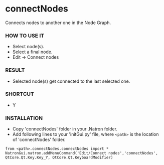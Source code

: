 # connectNodes

Connects nodes to another one in the Node Graph.

### HOW TO USE IT

* Select node(s).
* Select a final node.
* Edit -> Connect nodes

### RESULT

* Selected node(s) get connected to the last selected one.

### SHORTCUT

* Y

### INSTALLATION

* Copy 'connectNodes' folder in your .Natron folder.
* Add following lines to your 'initGui.py' file, where ``<path>`` is the location of 'connectNodes' folder.

```
from <path>.connectNodes.connectNodes import *
NatronGui.natron.addMenuCommand('Edit/Connect nodes','connectNodes', QtCore.Qt.Key.Key_Y, QtCore.Qt.KeyboardModifier)
```
